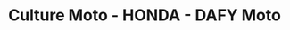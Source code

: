 ---
title: "Culture Moto - HONDA - DAFY Moto"
url: /montlucon/culture-moto-honda-dafy-moto/
shop: moto
---
